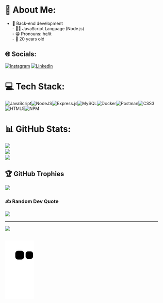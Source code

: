 

# 💫 About Me:
- 👀 Back-end development <br>- 👨‍💻 JavaScript Language (Node.js)<br>- 😁 Pronouns: he/it<br>- 🛑 20 years old


## 🌐 Socials:
[![Instagram](https://img.shields.io/badge/Instagram-%23E4405F.svg?logo=Instagram&logoColor=white)](https://instagram.com/robyrt_mendes/) [![LinkedIn](https://img.shields.io/badge/LinkedIn-%230077B5.svg?logo=linkedin&logoColor=white)](https://linkedin.com/in/robert-mendes-84384021a/) 

# 💻 Tech Stack:
![JavaScript](https://img.shields.io/badge/javascript-%23323330.svg?style=for-the-badge&logo=javascript&logoColor=%23F7DF1E)![NodeJS](https://img.shields.io/badge/node.js-6DA55F?style=for-the-badge&logo=node.js&logoColor=white)![Express.js](https://img.shields.io/badge/express.js-%23404d59.svg?style=for-the-badge&logo=express&logoColor=%2361DAFB)![MySQL](https://img.shields.io/badge/mysql-%2300f.svg?style=for-the-badge&logo=mysql&logoColor=white)![Docker](https://img.shields.io/badge/docker-%230db7ed.svg?style=for-the-badge&logo=docker&logoColor=white)![Postman](https://img.shields.io/badge/Postman-FF6C37?style=for-the-badge&logo=postman&logoColor=white)![CSS3](https://img.shields.io/badge/css3-%231572B6.svg?style=for-the-badge&logo=css3&logoColor=white)![HTML5](https://img.shields.io/badge/html5-%23E34F26.svg?style=for-the-badge&logo=html5&logoColor=white)![NPM](https://img.shields.io/badge/NPM-%23000000.svg?style=for-the-badge&logo=npm&logoColor=white)
# 📊 GitHub Stats:
![](https://github-readme-stats.vercel.app/api?username=robyrt1&theme=gotham&hide_border=false&include_all_commits=false&count_private=false)<br/>
![](https://github-readme-streak-stats.herokuapp.com/?user=robyrt1&theme=gotham&hide_border=false)<br/>
![](https://github-readme-stats.vercel.app/api/top-langs/?username=robyrt1&theme=gotham&hide_border=false&include_all_commits=false&count_private=false&layout=compact)

## 🏆 GitHub Trophies
![](https://github-profile-trophy.vercel.app/?username=robyrt1&theme=darkhub&no-frame=false&no-bg=false&margin-w=4)

### ✍️ Random Dev Quote
![](https://quotes-github-readme.vercel.app/api?type=horizontal&theme=radical)

---
[![](https://visitcount.itsvg.in/api?id=robyrt1&icon=2&color=1)](https://visitcount.itsvg.in)

<!-- Proudly created with GPRM ( https://gprm.itsvg.in ) --> 

##
   ![Snake animation](https://github.com/robyrt1/robyrt1/blob/output/github-contribution-grid-snake.svg)
